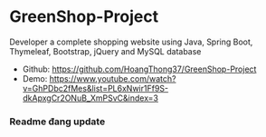 # GreenShop-Project
Developer a complete shopping website using Java, Spring Boot, Thymeleaf, Bootstrap, jQuery and MySQL database

- Github: https://github.com/HoangThong37/GreenShop-Project
- Demo:   https://www.youtube.com/watch?v=GhPDbc2fMes&list=PL6xNwir1Ff9S-dkApxgCr2ONuB_XmPSvC&index=3

### Readme đang update
